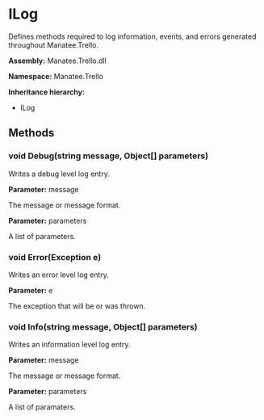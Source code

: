 # ILog

Defines methods required to log information, events, and errors generated throughout Manatee.Trello.

**Assembly:** Manatee.Trello.dll

**Namespace:** Manatee.Trello

**Inheritance hierarchy:**

- ILog

## Methods

### void Debug(string message, Object[] parameters)

Writes a debug level log entry.

**Parameter:** message

The message or message format.

**Parameter:** parameters

A list of parameters.

### void Error(Exception e)

Writes an error level log entry.

**Parameter:** e

The exception that will be or was thrown.

### void Info(string message, Object[] parameters)

Writes an information level log entry.

**Parameter:** message

The message or message format.

**Parameter:** parameters

A list of paramaters.

